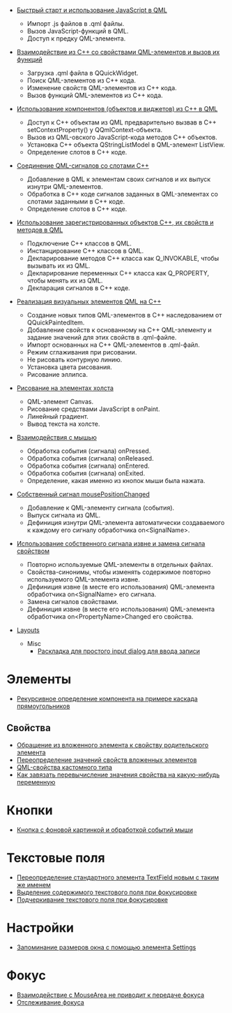- [Быстрый старт и использование JavaScript в QML](hello-qtquick)
  - Импорт .js файлов в .qml файлы.
  - Вызов JavaScript-функций в QML.
  - Доступ к предку QML-элемента.


- [Взаимодействие из С++ со свойствами QМL-элементов и вызов их функций](widget-exec-qml)
  - Загрузка .qml файла в QQuickWidget.
  - Поиск QML-элементов из C++ кода.
  - Изменение свойств QML-элементов из C++ кода.
  - Вызов функций QML-элементов из C++ кода.


- [Использование компонентов (объектов и виджетов) из С++ в QML](export-objects-and-widgets-from-cpp-to-qml)
  - Доступ к C++ объектам из QML предварительно вызвав в C++ setContextProperty() у QQmlContext-объекта.
  - Вызов из QML-овского JavaScript-кода методов C++ объектов.
  - Установка С++ объекта QStringListModel в QML-элемент ListView.
  - Определение слотов в C++ коде.


- [Соединение QМL-сигналов со слотами С++](connect-qml-signals-with-cpp-slots)
  - Добавление в QML к элементам своих сигналов и их выпуск изнутри QML-элементов.
  - Обработка в С++ коде сигналов заданных в QML-элементах со слотами заданными в C++ коде.  
  - Определение слотов в C++ коде.


- [Использование зарегистрированных объектов С++, их свойств и методов в QML](use-cpp-objects-in-qml)
  - Подключение C++ классов в QML.
  - Инстанцирование C++ классов в QML.
  - Декларирование методов C++ класса как Q_INVOKABLE, чтобы вызывать их из QML.
  - Декларирование переменных C++ класса как Q_PROPERTY, чтобы менять их из QML.
  - Декларация сигналов в C++ коде.


- [Реализация визуальных элементов QML на С++](custom-visual-qml-el)
  - Создание новых типов QML-элементов в C++ наследованием от QQuickPaintedItem.
  - Добавление свойств к основанному на C++ QML-элементу и задание значений для этих свойств в .qml-файле.
  - Импорт основанных на C++ QML-элементов в .qml-файл.
  - Режим сглаживания при рисовании.
  - Не рисовать контурную линию.
  - Установка цвета рисования.
  - Рисование эллипса.


- [Рисование на элементах холста](draw-on-canvas)
  - QML-элемент Canvas.
  - Рисование средствами JavaScript в onPaint.
  - Линейный градиент.
  - Вывод текста на холсте.


- [Взаимодействия с мышью](mouse-events)
  - Обработка события (сигнала) onPressed.
  - Обработка события (сигнала) onReleased.
  - Обработка события (сигнала) onEntered.
  - Обработка события (сигнала) onExited.
  - Определение, какая именно из кнопок мыши была нажата.


- [Собственный сигнал mousePositionChanged](custom-signal-mouse-position-changed)
  - Добавление к QML-элементу сигнала (события).
  - Выпуск сигнала из QML.
  - Дефиниция изнутри QML-элемента автоматически создаваемого к каждому его сигналу обработчика on\<SignalName\>.


- [Использование собственного сигнала извне и замена сигнала свойством](outside-use-custom-signal)
  - Повторно используемые QML-элементы в отдельных файлах.
  - Свойства-синонимы, чтобы изменять содержимое повторно используемого QML-элемента извне.
  - Дефиниция извне (в месте его использования) QML-элемента обработчика on\<SignalName\> его сигнала.
  - Замена сигналов свойствами.
  - Дефиниция извне (в месте его использования) QML-элемента обработчика on\<PropertyName\>Changed его свойства.


- [Layouts](layouts)
  - Misc
    - [Раскладка для простого input dialog для ввода записи](layouts/misc-examples/create-new-record-input-dialog)

# Элементы

- [Рекурсивное определение компонента на примере каскада прямоугольников](el/recursive-component)

## Свойства

- [Обращение из вложенного элемента к свойству родительского элемента](el/external-control-scope)
- [Переопределение значений свойств вложенных элементов](el/nested-controls-properties)
- [QML-свойства кастомного типа](el/custom-prop-type-qml)
- [Как завязать перевычисление значения свойства на какую-нибудь переменную](el/force-reeval-of-prop-bnd)

# Кнопки

- [Кнопка с фоновой картинкой и обработкой событий мыши](btn/btn-with-img)

# Текстовые поля

- [Переопределение стандартного элемента TextField новым с таким же именем](txt/textfield-override)
- [Выделение содержимого текстового поля при фокусировке](txt/select-textfield-on-focus)
- [Подчеркивание текстового поля при фокусировке](txt/text-field-underline)

# Настройки

- [Запоминание размеров окна с помощью элемента Settings](settings/settings-qml)

# Фокус

- [Взаимодействие с MouseArea не приводит к передаче фокуса](focus/mouse-area-focus)
- [Отслеживание фокуса](focus/foc-mgmt)
